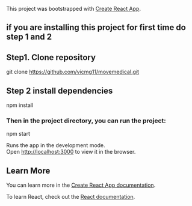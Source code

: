 This project was bootstrapped with [Create React App](https://github.com/facebook/create-react-app).

## if you are installing this project for first time do step 1 and 2

## Step1. Clone repository

git clone https://github.com/vicmg11/movemedical.git

## Step 2 install dependencies

npm install

### Then in the project directory, you can run the project:

npm start

Runs the app in the development mode.<br>
Open [http://localhost:3000](http://localhost:3000) to view it in the browser.

## Learn More

You can learn more in the [Create React App documentation](https://facebook.github.io/create-react-app/docs/getting-started).

To learn React, check out the [React documentation](https://reactjs.org/).

